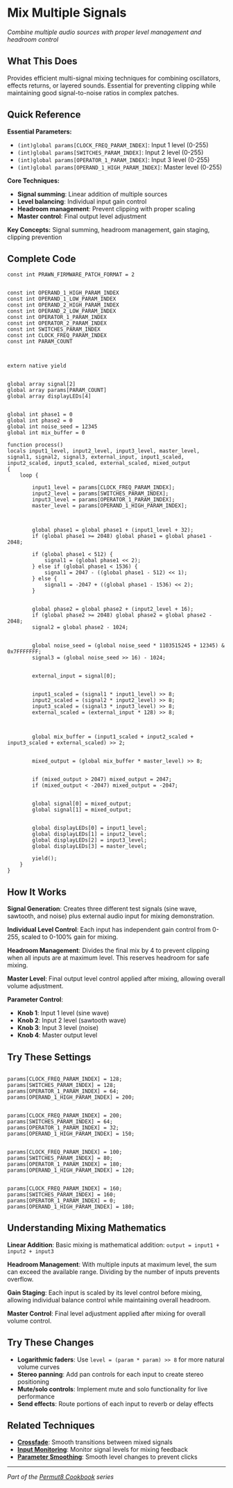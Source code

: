# Mix Multiple Signals

*Combine multiple audio sources with proper level management and headroom control*

## What This Does

Provides efficient multi-signal mixing techniques for combining oscillators, effects returns, or layered sounds. Essential for preventing clipping while maintaining good signal-to-noise ratios in complex patches.

## Quick Reference

**Essential Parameters:**
- `(int)global params[CLOCK_FREQ_PARAM_INDEX]`: Input 1 level (0-255)
- `(int)global params[SWITCHES_PARAM_INDEX]`: Input 2 level (0-255) 
- `(int)global params[OPERATOR_1_PARAM_INDEX]`: Input 3 level (0-255)
- `(int)global params[OPERAND_1_HIGH_PARAM_INDEX]`: Master level (0-255)

**Core Techniques:**
- **Signal summing**: Linear addition of multiple sources
- **Level balancing**: Individual input gain control
- **Headroom management**: Prevent clipping with proper scaling
- **Master control**: Final output level adjustment

**Key Concepts:** Signal summing, headroom management, gain staging, clipping prevention

## Complete Code

```impala
const int PRAWN_FIRMWARE_PATCH_FORMAT = 2


const int OPERAND_1_HIGH_PARAM_INDEX
const int OPERAND_1_LOW_PARAM_INDEX
const int OPERAND_2_HIGH_PARAM_INDEX
const int OPERAND_2_LOW_PARAM_INDEX
const int OPERATOR_1_PARAM_INDEX
const int OPERATOR_2_PARAM_INDEX
const int SWITCHES_PARAM_INDEX
const int CLOCK_FREQ_PARAM_INDEX
const int PARAM_COUNT



extern native yield


global array signal[2]
global array params[PARAM_COUNT]
global array displayLEDs[4]


global int phase1 = 0
global int phase2 = 0
global int noise_seed = 12345
global int mix_buffer = 0

function process()
locals input1_level, input2_level, input3_level, master_level, signal1, signal2, signal3, external_input, input1_scaled, input2_scaled, input3_scaled, external_scaled, mixed_output
{
    loop {

        input1_level = params[CLOCK_FREQ_PARAM_INDEX];
        input2_level = params[SWITCHES_PARAM_INDEX];
        input3_level = params[OPERATOR_1_PARAM_INDEX];
        master_level = params[OPERAND_1_HIGH_PARAM_INDEX];
        


        global phase1 = global phase1 + (input1_level + 32);
        if (global phase1 >= 2048) global phase1 = global phase1 - 2048;
        
        if (global phase1 < 512) {
            signal1 = (global phase1 << 2);
        } else if (global phase1 < 1536) {
            signal1 = 2047 - ((global phase1 - 512) << 1);
        } else {
            signal1 = -2047 + ((global phase1 - 1536) << 2);
        }
        

        global phase2 = global phase2 + (input2_level + 16);
        if (global phase2 >= 2048) global phase2 = global phase2 - 2048;
        signal2 = global phase2 - 1024;
        

        global noise_seed = (global noise_seed * 1103515245 + 12345) & 0x7FFFFFFF;
        signal3 = (global noise_seed >> 16) - 1024;
        

        external_input = signal[0];
        

        input1_scaled = (signal1 * input1_level) >> 8;
        input2_scaled = (signal2 * input2_level) >> 8;
        input3_scaled = (signal3 * input3_level) >> 8;
        external_scaled = (external_input * 128) >> 8;
        


        global mix_buffer = (input1_scaled + input2_scaled + input3_scaled + external_scaled) >> 2;
        

        mixed_output = (global mix_buffer * master_level) >> 8;
        

        if (mixed_output > 2047) mixed_output = 2047;
        if (mixed_output < -2047) mixed_output = -2047;
        

        global signal[0] = mixed_output;
        global signal[1] = mixed_output;
        

        global displayLEDs[0] = input1_level;
        global displayLEDs[1] = input2_level;
        global displayLEDs[2] = input3_level;
        global displayLEDs[3] = master_level;
        
        yield();
    }
}

```

## How It Works

**Signal Generation**: Creates three different test signals (sine wave, sawtooth, and noise) plus external audio input for mixing demonstration.

**Individual Level Control**: Each input has independent gain control from 0-255, scaled to 0-100% gain for mixing.

**Headroom Management**: Divides the final mix by 4 to prevent clipping when all inputs are at maximum level. This reserves headroom for safe mixing.

**Master Level**: Final output level control applied after mixing, allowing overall volume adjustment.

**Parameter Control**:
- **Knob 1**: Input 1 level (sine wave)
- **Knob 2**: Input 2 level (sawtooth wave) 
- **Knob 3**: Input 3 level (noise)
- **Knob 4**: Master output level

## Try These Settings

```impala

params[CLOCK_FREQ_PARAM_INDEX] = 128;
params[SWITCHES_PARAM_INDEX] = 128;
params[OPERATOR_1_PARAM_INDEX] = 64;
params[OPERAND_1_HIGH_PARAM_INDEX] = 200;


params[CLOCK_FREQ_PARAM_INDEX] = 200;
params[SWITCHES_PARAM_INDEX] = 64;
params[OPERATOR_1_PARAM_INDEX] = 32;
params[OPERAND_1_HIGH_PARAM_INDEX] = 150;


params[CLOCK_FREQ_PARAM_INDEX] = 100;
params[SWITCHES_PARAM_INDEX] = 80;
params[OPERATOR_1_PARAM_INDEX] = 180;
params[OPERAND_1_HIGH_PARAM_INDEX] = 120;


params[CLOCK_FREQ_PARAM_INDEX] = 160;
params[SWITCHES_PARAM_INDEX] = 160;
params[OPERATOR_1_PARAM_INDEX] = 0;
params[OPERAND_1_HIGH_PARAM_INDEX] = 180;
```

## Understanding Mixing Mathematics

**Linear Addition**: Basic mixing is mathematical addition: `output = input1 + input2 + input3`

**Headroom Management**: With multiple inputs at maximum level, the sum can exceed the available range. Dividing by the number of inputs prevents overflow.

**Gain Staging**: Each input is scaled by its level control before mixing, allowing individual balance control while maintaining overall headroom.

**Master Control**: Final level adjustment applied after mixing for overall volume control.

## Try These Changes

- **Logarithmic faders**: Use `level = (param * param) >> 8` for more natural volume curves
- **Stereo panning**: Add pan controls for each input to create stereo positioning
- **Mute/solo controls**: Implement mute and solo functionality for live performance
- **Send effects**: Route portions of each input to reverb or delay effects

## Related Techniques

- **[Crossfade](crossfade.md)**: Smooth transitions between mixed signals
- **[Input Monitoring](input-monitoring.md)**: Monitor signal levels for mixing feedback
- **[Parameter Smoothing](../parameters/parameter-smoothing.md)**: Smooth level changes to prevent clicks

---
*Part of the [Permut8 Cookbook](../index.md) series*
